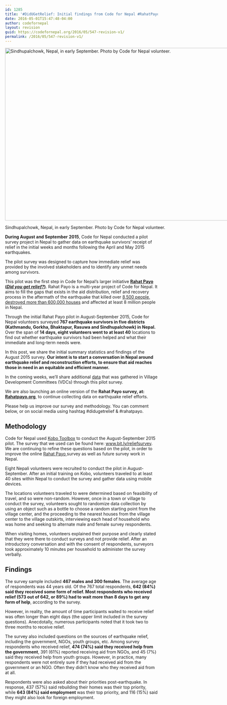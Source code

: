 ```yaml
---
id: 1285
title: '#DidUGetRelief: Initial findings from Code for Nepal #RahatPayo pilot project on earthquake relief'
date: 2016-05-01T15:47:48-04:00
author: codefornepal
layout: revision
guid: https://codefornepal.org/2016/05/547-revision-v1/
permalink: /2016/05/547-revision-v1/
---
```

<div id="attachment_548" style="width: 861px" class="wp-caption alignnone">
  <a href="https://codefornepal.org/wp-content/uploads/2015/10/sindhupalchowk_2.jpg"><img aria-describedby="caption-attachment-548" class="wp-image-548 size-full" src="https://codefornepal.org/wp-content/uploads/2015/10/sindhupalchowk_2.jpg" alt="Sindhupalchowk, Nepal, in early September. Photo by Code for Nepal volunteer. " width="851" height="568" srcset="https://codefornepal.org/wp-content/uploads/2015/10/sindhupalchowk_2.jpg 851w, https://codefornepal.org/wp-content/uploads/2015/10/sindhupalchowk_2-300x200.jpg 300w" sizes="(max-width: 851px) 100vw, 851px" /></a>
  
  <p id="caption-attachment-548" class="wp-caption-text">
    Sindhupalchowk, Nepal, in early September. Photo by Code for Nepal volunteer.
  </p>
</div>

<span style="font-weight: 400;"><strong>During August and September</strong> <strong>2015</strong>, Code for Nepal conducted a pilot survey project in Nepal to gather data on earthquake survivors’ receipt of relief in the initial weeks and months following the April and May 2015 earthquakes. </span>

<span style="font-weight: 400;">The pilot survey was designed to capture how immediate relief was provided by the involved stakeholders and to identify any unmet needs among survivors. </span>

<span style="font-weight: 400;">This pilot was the first step in Code for Nepal’s larger initiative <a href="http://www.rahatpayo.org" target="_blank"><strong>Rahat Payo (</strong></a></span><a href="http://www.rahatpayo.org" target="_blank"><strong><i>Did you get relief?</i></strong></a><span style="font-weight: 400;"><a href="http://www.rahatpayo.org" target="_blank"><strong>)</strong></a>. Rahat Payo is a multi-year project of Code for Nepal. It aims to fill the gaps that exists in the aid distribution, relief and recovery process in the aftermath of the earthquake that killed over <a href="https://codefornepal.org/2015/04/map-of-reported-nepalearthquake-deaths/" target="_blank">8,500 people, destroyed more than 600,000 houses</a> and affected at least 8 million people in Nepal. </span><!--more-->

<span style="font-weight: 400;">Through the initial Rahat Payo pilot in August-September 2015, Code for Nepal volunteers surveyed </span>**767 earthquake survivors in five districts (Kathmandu, Gorkha, Bhaktapur, Rasuwa and Sindhupalchowk) in Nepal.** <span style="font-weight: 400;">Over the span of </span>**14 days, eight volunteers went to at least 40** <span style="font-weight: 400;">locations to find out whether earthquake survivors had been helped and what their immediate and long-term needs were.</span>

<span style="font-weight: 400;">In this post, we share the initial summary statistics and findings of the August 2015 survey. </span><span style="font-weight: 400;"><strong>Our intent is to start a conversation in Nepal around earthquake relief and reconstruction efforts, to ensure that aid reaches those in need in an equitable and efficient manner. </strong></span>

<span style="font-weight: 400;">In the coming weeks, we’ll share additional <a href="https://docs.google.com/spreadsheets/d/1NXBlzD_c7ShhIQZrrt0w0JPkEN50ro-ptKETjg9Pqfs/edit#gid=1445788439" target="_blank">data</a> that was gathered in Village Development Committees (VDCs) through this pilot survey. </span>

<span style="font-weight: 400;">We are also launching an online version of the <strong>Rahat Payo survey, at: </strong></span>**[Rahatpayo.org](http://rahatpayo.org)**<span style="font-weight: 400;">, to continue collecting data on earthquake relief efforts. </span>

Please help us improve our survey and methodology. You can comment below, or on social media using hashtag #didugetrelief & #rahatpayo.

## **Methodology**

<span style="font-weight: 400;">Code for Nepal used </span>[<span style="font-weight: 400;">Kobo Toolbox</span>](http://www.kobotoolbox.org/) <span style="font-weight: 400;">to conduct the August-September 2015 pilot. The survey that we used can be found here: </span>[<span style="font-weight: 400;">www.bit.ly/reliefsurvey</span>](http://www.bit.ly/reliefsurvey)<span style="font-weight: 400;">. We are continuing to refine these questions based on the pilot, in order to improve the online <a href="http://www.rahatpayo.org" target="_blank">Rahat Payo </a>survey as well as future survey work in Nepal.</span>

Eight Nepali volunteers were recruited to conduct the pilot in August-September. After an initial training on Kobo, volunteers traveled to at least 40 sites within Nepal to conduct the survey and gather data using mobile devices.

The locations volunteers traveled to were determined based on feasibility of travel, and so were non-random. However, once in a town or village to conduct the survey, volunteers sought to randomize data collection by using an object such as a bottle to choose a random starting point from the village center, and the proceeding to the nearest houses from the village center to the village outskirts, interviewing each head of household who was home and seeking to alternate male and female survey respondents.

<span style="font-weight: 400;">When visiting homes, volunteers explained their purpose and clearly stated that they were there to conduct surveys and not provide relief. After an introductory conversation and with the consent of respondents, surveyors took approximately 10 minutes per household to administer the survey verbally.</span>

## **Findings**

<span style="font-weight: 400;">The survey sample included </span>**467 males and 300 females**<span style="font-weight: 400;">. The average age of respondents was 44 years old. Of the 767 total respondents,</span> **642 (84%) said they received some form of relief. Most respondents who received relief (573 out of 642, or 89%) had to wait more than 8 days to get any form of help**<span style="font-weight: 400;">, according to the survey.</span>

<span style="font-weight: 400;">However, in reality, the amount of time participants waited to receive relief was often longer than eight days (the upper limit included in the survey questions). Anecdotally, numerous participants noted that it took two to three months to receive relief.</span>

<span style="font-weight: 400;">The survey also included questions on the sources of earthquake relief, including the government, NGOs, youth groups, etc. Among survey respondents who received relief, <strong>474 (74%) said they received help from the government</strong>, 391 (61%) reported receiving aid from NGOs, and 45 (7%) said they received help from youth groups. However, in practice, many respondents were not entirely sure if they had received aid from the government or an NGO. Often they didn’t know who they received aid from at all. </span><span style="font-weight: 400;"><br /> </span>

<span style="font-weight: 400;">Respondents were also asked about their priorities post-earthquake. In response, 437 (57%) said rebuilding their homes was their top priority, while <strong>643 (84%) said employment </strong>was their top priority, and 116 (15%) said they might also look for foreign employment.</span>